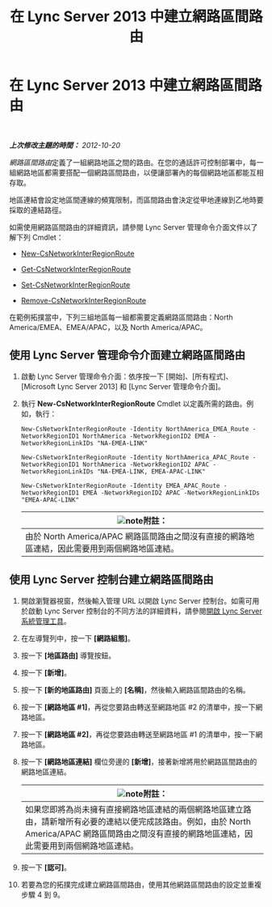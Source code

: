 ﻿---
title: 在 Lync Server 2013 中建立網路區間路由
TOCTitle: 在 Lync Server 2013 中建立網路區間路由
ms:assetid: 5555262a-a502-4b01-9593-836dd30064f5
ms:mtpsurl: https://technet.microsoft.com/zh-tw/library/Gg398368(v=OCS.15)
ms:contentKeyID: 49290956
ms.date: 08/10/2015
mtps_version: v=OCS.15
ms.translationtype: HT
---

# 在 Lync Server 2013 中建立網路區間路由

 

_**上次修改主題的時間：** 2012-10-20_

*網路區間路由*定義了一組網路地區之間的路由。在您的通話許可控制部署中，每一組網路地區都需要搭配一個網路區間路由，以便讓部署內的每個網路地區都能互相存取。

地區連結會設定地區間連線的頻寬限制，而區間路由會決定從甲地連線到乙地時要採取的連結路徑。

如需使用網路區間路由的詳細資訊，請參閱 Lync Server 管理命令介面文件以了解下列 Cmdlet：

  - [New-CsNetworkInterRegionRoute](https://docs.microsoft.com/en-us/powershell/module/skype/New-CsNetworkInterRegionRoute)

  - [Get-CsNetworkInterRegionRoute](get-csnetworkinterregionroute.md)

  - [Set-CsNetworkInterRegionRoute](set-csnetworkinterregionroute.md)

  - [Remove-CsNetworkInterRegionRoute](remove-csnetworkinterregionroute.md)

在範例拓撲當中，下列三組地區每一組都需要定義網路區間路由：North America/EMEA、EMEA/APAC，以及 North America/APAC。

## 使用 Lync Server 管理命令介面建立網路區間路由

1.  啟動 Lync Server 管理命令介面：依序按一下 \[開始\]、\[所有程式\]、\[Microsoft Lync Server 2013\] 和 \[Lync Server 管理命令介面\]。

2.  執行 **New-CsNetworkInterRegionRoute** Cmdlet 以定義所需的路由。例如，執行：
    
        New-CsNetworkInterRegionRoute -Identity NorthAmerica_EMEA_Route -NetworkRegionID1 NorthAmerica -NetworkRegionID2 EMEA -NetworkRegionLinkIDs "NA-EMEA-LINK"
    
        New-CsNetworkInterRegionRoute -Identity NorthAmerica_APAC_Route -NetworkRegionID1 NorthAmerica -NetworkRegionID2 APAC -NetworkRegionLinkIDs "NA-EMEA-LINK, EMEA-APAC-LINK"
    
        New-CsNetworkInterRegionRoute -Identity EMEA_APAC_Route -NetworkRegionID1 EMEA -NetworkRegionID2 APAC -NetworkRegionLinkIDs "EMEA-APAC-LINK"
    
    <table>
    <thead>
    <tr class="header">
    <th><img src="images/Gg398811.note(OCS.15).gif" title="note" alt="note" />附註：</th>
    </tr>
    </thead>
    <tbody>
    <tr class="odd">
    <td>由於 North America/APAC 網路區間路由之間沒有直接的網路地區連結，因此需要用到兩個網路地區連結。</td>
    </tr>
    </tbody>
    </table>


## 使用 Lync Server 控制台建立網路區間路由

1.  開啟瀏覽器視窗，然後輸入管理 URL 以開啟 Lync Server 控制台。如需可用於啟動 Lync Server 控制台的不同方法的詳細資料，請參閱[開啟 Lync Server 系統管理工具](lync-server-2013-open-lync-server-administrative-tools.md)。

2.  在左導覽列中，按一下 **\[網路組態\]**。

3.  按一下 **\[地區路由\]** 導覽按鈕。

4.  按一下 **\[新增\]**。

5.  按一下 **\[新的地區路由\]** 頁面上的 **\[名稱\]**，然後輸入網路區間路由的名稱。

6.  按一下 **\[網路地區 \#1\]**，再從您要路由轉送至網路地區 \#2 的清單中，按一下網路地區。

7.  按一下 **\[網路地區 \#2\]**，再從您要路由轉送至網路地區 \#1 的清單中，按一下網路地區。

8.  按一下 **\[網路地區連結\]** 欄位旁邊的 **\[新增\]**，接著新增將用於網路區間路由的網路地區連結。
    
    <table>
    <thead>
    <tr class="header">
    <th><img src="images/Gg398811.note(OCS.15).gif" title="note" alt="note" />附註：</th>
    </tr>
    </thead>
    <tbody>
    <tr class="odd">
    <td>如果您即將為尚未擁有直接網路地區連結的兩個網路地區建立路由，請新增所有必要的連結以便完成該路由。例如，由於 North America/APAC 網路區間路由之間沒有直接的網路地區連結，因此需要用到兩個網路地區連結。</td>
    </tr>
    </tbody>
    </table>


9.  按一下 **\[認可\]**。

10. 若要為您的拓撲完成建立網路區間路由，使用其他網路區間路由的設定並重複步驟 4 到 9。

